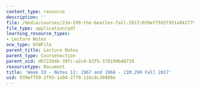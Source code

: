 ```yaml
---
content_type: resource
description: ''
file: /media/courses/21m-299-the-beatles-fall-2017/039ef7592f931a94277911bc8c38888a_MIT21M_299F17_Notes12.pdf
file_type: application/pdf
learning_resource_types:
- Lecture Notes
ocw_type: OCWFile
parent_title: Lecture Notes
parent_type: CourseSection
parent_uid: d6f2204b-39fc-a2c4-b3fb-370199b40739
resourcetype: Document
title: 'Week IX - Notes 12: 1967 and 1968 - 21M.299 Fall 2017'
uid: 039ef759-2f93-1a94-2779-11bc8c38888a
---
```

